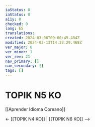```yaml
---
iaStatus: 0
iaStatus: 0
a11y: 0
checked: 0
lang: ES
translations: 
created: 2024-03-06T09:00:45.484Z
modified: 2024-03-13T14:33:29.468Z
ver_major: 0
ver_minor: 1
ver_rev: 21
nav_primary: []
nav_secondary: []
tags: []
---
```

# TOPIK N5 KO

[[Aprender Idioma Coreano]]

<- [[TOPIK N4 KO]] | [[TOPIK N6 KO]] -->
